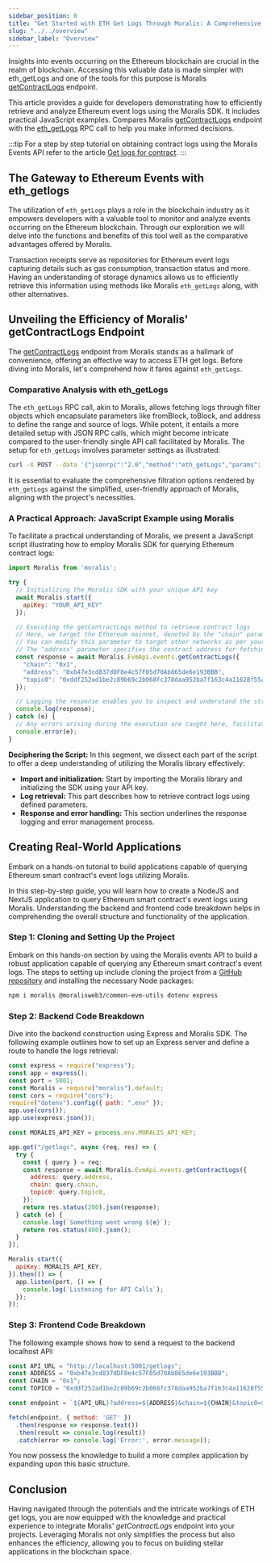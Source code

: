 ```yaml
---
sidebar_position: 0
title: "Get Started with ETH Get Logs Through Moralis: A Comprehensive Guide"
slug: "../../overview"
sidebar_label: "Overview"
---
```


Insights into events occurring on the Ethereum blockchain are crucial in the realm of blockchain. Accessing this valuable data is made simpler with eth_getLogs and one of the tools for this purpose is Moralis [getContractLogs](/web3-data-api/evm/reference/get-contract-logs) endpoint.

This article provides a guide for developers demonstrating how to efficiently retrieve and analyze Ethereum event logs using the Moralis SDK. It includes practical JavaScript examples. Compares Moralis [getContractLogs](/web3-data-api/evm/reference/get-contract-logs) endpoint with the [eth_getLogs](https://ethereum.org/en/developers/docs/apis/json-rpc/#eth_getlogs)  RPC call to help you make informed decisions.

:::tip
For a step by step tutorial on obtaining contract logs using the Moralis Events API refer to the article [Get logs for contract](/web3-data-api/evm/how-to-get-the-logs-for-a-contract).
:::

## The Gateway to Ethereum Events with eth_getlogs

The utilization of `eth_getLogs` plays a role in the blockchain industry as it empowers developers with a valuable tool to monitor and analyze events occurring on the Ethereum blockchain. Through our exploration we will delve into the functions and benefits of this tool well as the comparative advantages offered by Moralis.

Transaction receipts serve as repositories for Ethereum event logs capturing details such as gas consumption, transaction status and more. Having an understanding of storage dynamics allows us to efficiently retrieve this information using methods like Moralis `eth_getLogs` along, with other alternatives.

## Unveiling the Efficiency of Moralis' getContractLogs Endpoint

The [getContractLogs](/web3-data-api/evm/reference/get-contract-logs) endpoint from Moralis stands as a hallmark of convenience, offering an effective way to access ETH get logs. Before diving into Moralis, let's comprehend how it fares against `eth_getLogs`.

### Comparative Analysis with eth_getLogs

The `eth_getLogs` RPC call, akin to Moralis, allows fetching logs through filter objects which encapsulate parameters like fromBlock, toBlock, and address to define the range and source of logs. While potent, it entails a more detailed setup with JSON RPC calls, which might become intricate compared to the user-friendly single API call facilitated by Moralis. The setup for `eth_getLogs` involves parameter settings as illustrated:

```bash
curl -X POST --data '{"jsonrpc":"2.0","method":"eth_getLogs","params":[{"topics":["0x000000000000000000000000a94f5374fce5edbc8e2a8697c15331677e6ebf0b"]}],"id":74}'
```

It is essential to evaluate the comprehensive filtration options rendered by `eth_getLogs` against the simplified, user-friendly approach of Moralis, aligning with the project's necessities.

### A Practical Approach: JavaScript Example using Moralis

To facilitate a practical understanding of Moralis, we present a JavaScript script illustrating how to employ Moralis SDK for querying Ethereum contract logs:

```javascript
import Moralis from 'moralis';

try {
  // Initializing the Moralis SDK with your unique API key
  await Moralis.start({
    apiKey: "YOUR_API_KEY"
  });

  // Executing the getContractLogs method to retrieve contract logs
  // Here, we target the Ethereum mainnet, denoted by the "chain" parameter set to "0x1".
  // You can modify this parameter to target other networks as per your requirements.
  // The "address" parameter specifies the contract address for fetching the logs.
  const response = await Moralis.EvmApi.events.getContractLogs({
    "chain": "0x1",
    "address": "0xb47e3cd837dDF8e4c57F05d70Ab865de6e193BBB",
    "topic0": "0xddf252ad1be2c89b69c2b068fc378daa952ba7f163c4a11628f55a4df523b3ef"
  });

  // Logging the response enables you to inspect and understand the structure of the data retrieved.
  console.log(response);
} catch (e) {
  // Any errors arising during the execution are caught here, facilitating a clean error-handling process.
  console.error(e);
}
```

**Deciphering the Script:**
In this segment, we dissect each part of the script to offer a deep understanding of utilizing the Moralis library effectively:
- **Import and initialization:** Start by importing the Moralis library and initializing the SDK using your API key.
- **Log retrieval:** This part describes how to retrieve contract logs using defined parameters.
- **Response and error handling:** This section underlines the response logging and error management process.

## Creating Real-World Applications

Embark on a hands-on tutorial to build applications capable of querying Ethereum smart contract's event logs utilizing Moralis.

In this step-by-step guide, you will learn how to create a NodeJS and NextJS application to query Ethereum smart contract's event logs using Moralis. Understanding the backend and frontend code breakdown helps in comprehending the overall structure and functionality of the application.

### Step 1: Cloning and Setting Up the Project

Embark on this hands-on section by using the Moralis events API to build a robust application capable of querying any Ethereum smart contract's event logs. The steps to setting up include cloning the project from a [GitHub repository](https://github.com/MoralisWeb3/youtube-tutorials/tree/main/get-contract-logs) and installing the necessary Node packages:

```bash
npm i moralis @moralisweb3/common-evm-utils dotenv express
```

### Step 2: Backend Code Breakdown

Dive into the backend construction using Express and Moralis SDK. The following example outlines how to set up an Express server and define a route to handle the logs retrieval:

```javascript
const express = require("express");
const app = express();
const port = 5001;
const Moralis = require("moralis").default;
const cors = require("cors");
require("dotenv").config({ path: ".env" });
app.use(cors());
app.use(express.json());

const MORALIS_API_KEY = process.env.MORALIS_API_KEY;

app.get("/getlogs", async (req, res) => {
  try {
    const { query } = req;
    const response = await Moralis.EvmApi.events.getContractLogs({
      address: query.address,
      chain: query.chain,
      topic0: query.topic0,
    });
    return res.status(200).json(response);
  } catch (e) {
    console.log(`Something went wrong ${e}`);
    return res.status(400).json();
  }
});

Moralis.start({
  apiKey: MORALIS_API_KEY,
}).then(() => {
  app.listen(port, () => {
    console.log(`Listening for API Calls`);
  });
});
```

### Step 3: Frontend Code Breakdown

The following example shows how to send a request to the backend localhost API:

```javascript
const API_URL = "http://localhost:5001/getlogs";
const ADDRESS = "0xb47e3cd837dDF8e4c57F05d70Ab865de6e193BBB";
const CHAIN = "0x1";
const TOPIC0 = "0xddf252ad1be2c89b69c2b068fc378daa952ba7f163c4a11628f55a4df523b3ef";

const endpoint = `${API_URL}?address=${ADDRESS}&chain=${CHAIN}&topic0=${TOPIC0}`;

fetch(endpoint, { method: 'GET' })
  .then(response => response.text())
  .then(result => console.log(result))
  .catch(error => console.log('Error:', error.message));
```

 You now possess the knowledge to build a more complex application by expanding upon this basic structure.

## Conclusion

Having navigated through the potentials and the intricate workings of ETH get logs, you are now equipped with the knowledge and practical experience to integrate Moralis' *getContractLogs* endpoint into your projects. Leveraging Moralis not only simplifies the process but also enhances the efficiency, allowing you to focus on building stellar applications in the blockchain space.
